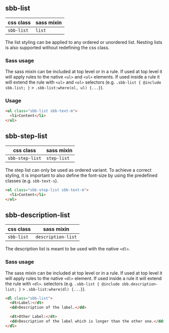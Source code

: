 ## sbb-list

| css class  | sass mixin |
| ---------- | ---------- |
| `sbb-list` | `list`     |

The list styling can be applied to any ordered or unordered list.
Nesting lists is also supported without redefining the css class.

### Sass usage

The sass mixin can be included at top level or in a rule.
If used at top level it will apply rules to the native `<ul>` and `<ol>` elements.
If used inside a rule it will extend the rule with `<ul>` and `<ol>`
selectors (e.g. `.sbb-list { @include sbb.list; }` > `.sbb-list:where(ol, ul) {...}`).

### Usage

```html
<ul class="sbb-list sbb-text-m">
  <li>Content</li>
</ul>
```

## sbb-step-list

| css class       | sass mixin  |
| --------------- | ----------- |
| `sbb-step-list` | `step-list` |

The step list can only be used as ordered variant.
To achieve a correct styling, it is important to also define the font-size
by using the predefined classes (e.g. `sbb-text-s`).

```html
<ol class="sbb-step-list sbb-text-m">
  <li>Content</li>
</ol>
```

## sbb-description-list

| css class  | sass mixin         |
| ---------- | ------------------ |
| `sbb-list` | `description-list` |

The description list is meant to be used with the native `<dl>`.

### Sass usage

The sass mixin can be included at top level or in a rule.
If used at top level it will apply rules to the native `<dl>` element.
If used inside a rule it will extend the rule with `<dl>`.
selectors (e.g. `.sbb-list { @include sbb.description-list; }` > `.sbb-list:where(dl) {...}`).

```html
<dl class="sbb-list">
  <dt>Label:</dt>
  <dd>Description of the label.</dd>

  <dt>Other Label:</dt>
  <dd>Description of the label which is longer than the other one.</dd>
</dl>
```
